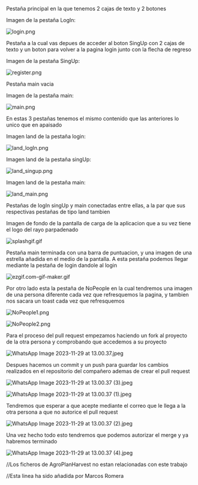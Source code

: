 Pestaña principal en la que tenemos 2 cajas de texto y 2 botones

Imagen de la pestaña LogIn:

![login.png](img%2Flogin.png)

Pestaña a la cual vas depues de acceder al boton SingUp con 2 cajas de texto y un boton para volver a la pagina login junto con la flecha de regreso

Imagen de la pestaña SingUp: 

![register.png](img%2Fregister.png)

Pestaña main vacia

Imagen de la pestaña main:

![main.png](img%2Fmain.png)


En estas 3 pestañas tenemos el mismo contenido que las anteriores lo unico que en apaisado

Imagen land de la pestaña login: 

![land_logIn.png](img%2Fland_logIn.png)

Imagen land de la pestaña singUp: 

![land_singup.png](img%2Fland_singup.png)

Imagen land de la pestaña main: 

![land_main.png](img%2Fland_main.png)

Pestañas de logIn singUp y main conectadas entre ellas, a la par que sus respectivas pestañas de tipo land tambien

Imagen de fondo de la pantalla de carga de la aplicacion que a su vez tiene el logo del rayo parpadenado 

![splashgif.gif](img%2Fsplashgif.gif)

Pestaña main terminada con una barra de puntuacion, y una imagen de una estrella añadida en el medio de la pantalla. A esta pestaña podemos llegar mediante la pestaña de login dandole al login

![ezgif.com-gif-maker.gif](img%2Fezgif.com-gif-maker.gif)

Por otro lado esta la pestaña de NoPeople en la cual tendremos una imagen de una persona diferente cada vez que refresquemos la pagina, y tambien nos sacara un toast cada vez que refresquemos

![NoPeople1.png](img%2FNoPeople1.png)

![NoPeople2.png](img%2FNoPeople2.png)


Para el proceso del pull request empezamos haciendo un fork al proyecto de la otra persona y comprobando que accedemos a su proyecto

![WhatsApp Image 2023-11-29 at 13.00.37.jpeg](img%2FWhatsApp%20Image%202023-11-29%20at%2013.00.37.jpeg)

Despues hacemos un commit y un push para guardar los cambios realizados en el repositorio del compañero ademas de crear el pull request

![WhatsApp Image 2023-11-29 at 13.00.37 (3).jpeg](img%2FWhatsApp%20Image%202023-11-29%20at%2013.00.37%20%283%29.jpeg)

![WhatsApp Image 2023-11-29 at 13.00.37 (1).jpeg](img%2FWhatsApp%20Image%202023-11-29%20at%2013.00.37%20%281%29.jpeg)

Tendremos que esperar a que acepte mediante el correo que le llega a la otra persona a que no autorice el pull request

![WhatsApp Image 2023-11-29 at 13.00.37 (2).jpeg](img%2FWhatsApp%20Image%202023-11-29%20at%2013.00.37%20%282%29.jpeg)

Una vez hecho todo esto tendremos que podemos autorizar el merge y ya habremos terminado

![WhatsApp Image 2023-11-29 at 13.00.37 (4).jpeg](img%2FWhatsApp%20Image%202023-11-29%20at%2013.00.37%20%284%29.jpeg)


//Los ficheros de AgroPlanHarvest no estan relacionadas con este trabajo


//Esta linea ha sido añadida por Marcos Romera